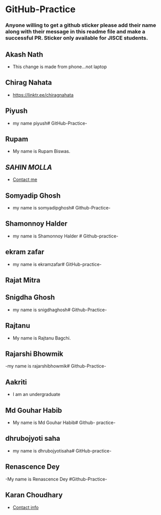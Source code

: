 # GitHub-Practice
### Anyone willing to get a github sticker please add their name along with their message in this readme file and make a successful PR. Sticker only available for JISCE students.

## Akash Nath
- This change is made from phone...not laptop
## Chirag Nahata
- https://linktr.ee/chiragnahata
## Piyush
- my name piyush# GitHub-Practice-
## Rupam 
- My name is Rupam Biswas.
## *SAHIN MOLLA*
- [Contact me](https://linktr.ee/sahinmolla)
## Somyadip Ghosh
- my name is somyadipghosh# Github-Practice-
## Shamonnoy Halder
- my name is Shamonnoy Halder # Github-practice-
## ekram zafar
- my name is ekramzafar# GitHub-practice-
## Rajat Mitra

## Snigdha Ghosh
- my name is snigdhaghosh# Github-Practice-
## Rajtanu
- My name is Rajtanu Bagchi.
## Rajarshi Bhowmik
-my name is rajarshibhowmik# Github-Practice-
## Aakriti
- I am an undergraduate 
## Md Gouhar Habib
- My name is Md Gouhar Habib# Github- practice-
## dhrubojyoti saha
- my name is dhrubojyotisaha# GitHub-practice-
## Renascence Dey
-My name is Renascence Dey #Github-Practice-
## Karan Choudhary
- [Contact info](https://www.linkedin.com/in/karan-choudhary-309748295)

